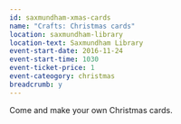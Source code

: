 ```yaml
---
id: saxmundham-xmas-cards
name: "Crafts: Christmas cards"
location: saxmundham-library
location-text: Saxmundham Library
event-start-date: 2016-11-24
event-start-time: 1030
event-ticket-price: 1
event-cateogory: christmas
breadcrumb: y
---
```


Come and make your own Christmas cards.
